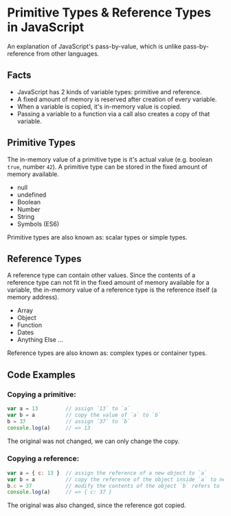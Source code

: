 # Primitive Types & Reference Types in JavaScript
An explanation of JavaScript's pass-by-value, which is unlike pass-by-reference from other languages.

## Facts
- JavaScript has 2 kinds of variable types: primitive and reference.
- A fixed amount of memory is reserved after creation of every variable.
- When a variable is copied, it's in-memory value is copied.
- Passing a variable to a function via a call also creates a copy of that variable.

## Primitive Types
The in-memory value of a primitive type is it's actual value (e.g. boolean `true`, number `42`). A primitive type can be stored in the fixed amount of memory available.

- null
- undefined
- Boolean
- Number
- String
- Symbols (ES6)

Primitive types are also known as: scalar types or simple types.

## Reference Types
A reference type can contain other values. Since the contents of a reference type can not fit in the fixed amount of memory available for a variable, the in-memory value of a reference type is the reference itself (a memory address).

- Array
- Object
- Function
- Dates
- Anything Else ...

Reference types are also known as: complex types or container types.

## Code Examples

### Copying a primitive:
```js
var a = 13         // assign `13` to `a`
var b = a          // copy the value of `a` to `b`
b = 37             // assign `37` to `b`
console.log(a)     // => 13
```
The original was not changed, we can only change the copy.

### Copying a reference:
```js
var a = { c: 13 }  // assign the reference of a new object to `a`
var b = a          // copy the reference of the object inside `a` to new variable `b`
b.c = 37           // modify the contents of the object `b` refers to
console.log(a)     // => { c: 37 }
```
The original was also changed, since the reference got copied.
